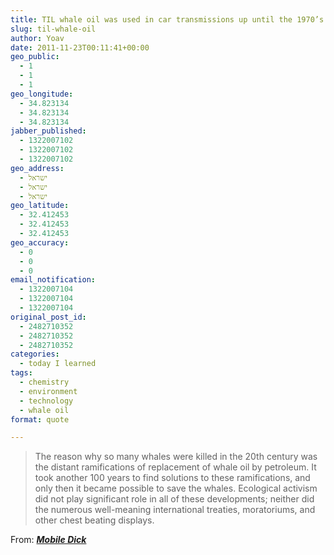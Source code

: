```yaml
---
title: TIL whale oil was used in car transmissions up until the 1970’s
slug: til-whale-oil
author: Yoav
date: 2011-11-23T00:11:41+00:00
geo_public:
  - 1
  - 1
  - 1
geo_longitude:
  - 34.823134
  - 34.823134
  - 34.823134
jabber_published:
  - 1322007102
  - 1322007102
  - 1322007102
geo_address:
  - ישראל
  - ישראל
  - ישראל
geo_latitude:
  - 32.412453
  - 32.412453
  - 32.412453
geo_accuracy:
  - 0
  - 0
  - 0
email_notification:
  - 1322007104
  - 1322007104
  - 1322007104
original_post_id:
  - 2482710352
  - 2482710352
  - 2482710352
categories:
  - today I learned
tags:
  - chemistry
  - environment
  - technology
  - whale oil
format: quote

---
```

> The reason why so many whales were killed in the 20th century was the distant ramifications of replacement of whale oil by petroleum. It took another 100 years to find solutions to these ramifications, and only then it became possible to save the whales. Ecological activism did not play significant role in all of these developments; neither did the numerous well-meaning international treaties, moratoriums, and other chest beating displays.

From: _**[Mobile Dick][1]**_

 [1]: http://shkrobius.livejournal.com/347646.html